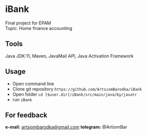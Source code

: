 # iBank
Final project for EPAM  
Topic:  Home finance accounting

## Tools
Java JDK:11, Maven, JavaMail API, Java Activation Framework

## Usage
* Open command line 
* Clone git repository `https://github.com/ArtsiomBarodka/iBank`
* Open folder `cd [$user.dir]/iBank/src/main/java/by/javatr`
* run `iBank` 

## For feedback
**e-mail:** artsiombarodka@gmail.com
**telegram:** @ArtiomBar
